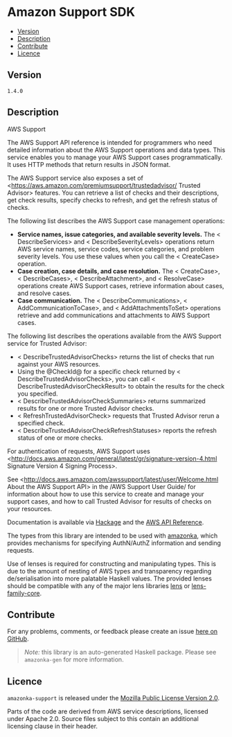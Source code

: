 # Amazon Support SDK

* [Version](#version)
* [Description](#description)
* [Contribute](#contribute)
* [Licence](#licence)


## Version

`1.4.0`


## Description

AWS Support

The AWS Support API reference is intended for programmers who need
detailed information about the AWS Support operations and data types.
This service enables you to manage your AWS Support cases
programmatically. It uses HTTP methods that return results in JSON
format.

The AWS Support service also exposes a set of
<https://aws.amazon.com/premiumsupport/trustedadvisor/ Trusted Advisor>
features. You can retrieve a list of checks and their descriptions, get
check results, specify checks to refresh, and get the refresh status of
checks.

The following list describes the AWS Support case management operations:

-   __Service names, issue categories, and available severity levels.__
    The < DescribeServices> and < DescribeSeverityLevels> operations
    return AWS service names, service codes, service categories, and
    problem severity levels. You use these values when you call the
    < CreateCase> operation.
-   __Case creation, case details, and case resolution.__ The
    < CreateCase>, < DescribeCases>, < DescribeAttachment>, and
    < ResolveCase> operations create AWS Support cases, retrieve
    information about cases, and resolve cases.
-   __Case communication.__ The < DescribeCommunications>,
    < AddCommunicationToCase>, and < AddAttachmentsToSet> operations
    retrieve and add communications and attachments to AWS Support
    cases.

The following list describes the operations available from the AWS
Support service for Trusted Advisor:

-   < DescribeTrustedAdvisorChecks> returns the list of checks that run
    against your AWS resources.
-   Using the @CheckId@ for a specific check returned by
    < DescribeTrustedAdvisorChecks>, you can call
    < DescribeTrustedAdvisorCheckResult> to obtain the results for the
    check you specified.
-   < DescribeTrustedAdvisorCheckSummaries> returns summarized results
    for one or more Trusted Advisor checks.
-   < RefreshTrustedAdvisorCheck> requests that Trusted Advisor rerun a
    specified check.
-   < DescribeTrustedAdvisorCheckRefreshStatuses> reports the refresh
    status of one or more checks.

For authentication of requests, AWS Support uses
<http://docs.aws.amazon.com/general/latest/gr/signature-version-4.html Signature Version 4 Signing Process>.

See
<http://docs.aws.amazon.com/awssupport/latest/user/Welcome.html About the AWS Support API>
in the /AWS Support User Guide/ for information about how to use this
service to create and manage your support cases, and how to call Trusted
Advisor for results of checks on your resources.

Documentation is available via [Hackage](http://hackage.haskell.org/package/amazonka-support)
and the [AWS API Reference](https://aws.amazon.com/documentation/).

The types from this library are intended to be used with [amazonka](http://hackage.haskell.org/package/amazonka),
which provides mechanisms for specifying AuthN/AuthZ information and sending requests.

Use of lenses is required for constructing and manipulating types.
This is due to the amount of nesting of AWS types and transparency regarding
de/serialisation into more palatable Haskell values.
The provided lenses should be compatible with any of the major lens libraries
[lens](http://hackage.haskell.org/package/lens) or [lens-family-core](http://hackage.haskell.org/package/lens-family-core).

## Contribute

For any problems, comments, or feedback please create an issue [here on GitHub](https://github.com/brendanhay/amazonka/issues).

> _Note:_ this library is an auto-generated Haskell package. Please see `amazonka-gen` for more information.


## Licence

`amazonka-support` is released under the [Mozilla Public License Version 2.0](http://www.mozilla.org/MPL/).

Parts of the code are derived from AWS service descriptions, licensed under Apache 2.0.
Source files subject to this contain an additional licensing clause in their header.
